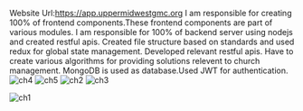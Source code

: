 Website Url:https://app.uppermidwestgmc.org
I am responsible for creating 100% of frontend components.These frontend components are part of various modules. I am responsible for 100% of backend server using nodejs and created restful apis. Created file structure based on standards and used redux for global state management. Developed relevant restful apis. Have to create various algorithms for providing solutions relevent to church management.  MongoDB is used as database.Used JWT for authentication.
![ch4](https://github.com/Saad276/Church-Management-Application/assets/96050684/a8e27c85-d909-4beb-a88f-2c9b96f97650)
![ch5](https://github.com/Saad276/Church-Management-Application/assets/96050684/e9b05083-801e-4f7e-9cce-7084395f7cb2)
![ch2](https://github.com/Saad276/Church-Management-Application/assets/96050684/75baaf10-3ba4-4f76-861f-9e62b64704cf)
![ch3](https://github.com/Saad276/Church-Management-Application/assets/96050684/0d08782a-9e4c-4761-b26b-404b26c53805)

![ch1](https://github.com/Saad276/Church-Management-Application/assets/96050684/7833c26d-2fb0-4c37-af9f-0b5362059a57)

